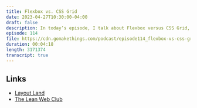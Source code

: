 ```yaml
---
title: Flexbox vs. CSS Grid
date: 2023-04-27T10:30:00-04:00
draft: false
description: In today’s episode, I talk about Flexbox versus CSS Grid, and when to pick one over the other.
episode: 114
file: https://cdn.gomakethings.com/podcast/episode114_flexbox-vs-css-grid.mp3
duration: 00:04:18
length: 3171374
transcript: true
---
```


## Links

- [Layout Land](https://gomakethings.com/flexbox-vs.-css-grid/)
- [The Lean Web Club](https://gomakethings.com/membership/)